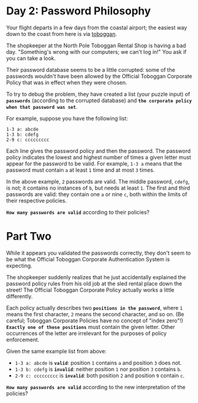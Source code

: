 # Day 2: Password Philosophy

Your flight departs in a few days from the coastal airport; the easiest way down to the coast from here is via [toboggan](https://en.wikipedia.org/wiki/Toboggan).

The shopkeeper at the North Pole Toboggan Rental Shop is having a bad day. "Something's wrong with our computers; we can't log in!" You ask if you can take a look.

Their password database seems to be a little corrupted: some of the passwords wouldn't have been allowed by the Official Toboggan Corporate Policy that was in effect when they were chosen.

To try to debug the problem, they have created a list (your puzzle input) of **`passwords`** (according to the corrupted database) and **`the corporate policy when that password was set`**.

For example, suppose you have the following list:
```
1-3 a: abcde
1-3 b: cdefg
2-9 c: ccccccccc
```
Each line gives the password policy and then the password. The password policy indicates the lowest and highest number of times a given letter must appear for the password to be valid. For example, `1-3 a` means that the password must contain `a` at least `1` time and at most `3` times.

In the above example, `2` passwords are valid. The middle password, `cdefg`, is not; it contains no instances of `b`, but needs at least `1`. The first and third passwords are valid: they contain one `a` or nine `c`, both within the limits of their respective policies.

**`How many passwords are valid`** according to their policies?

# Part Two

While it appears you validated the passwords correctly, they don't seem to be what the Official Toboggan Corporate Authentication System is expecting.

The shopkeeper suddenly realizes that he just accidentally explained the password policy rules from his old job at the sled rental place down the street! The Official Toboggan Corporate Policy actually works a little differently.

Each policy actually describes two **`positions in the password`**, where `1` means the first character, `2` means the second character, and so on. (Be careful; Toboggan Corporate Policies have no concept of "index zero"!) **`Exactly one of these positions`** must contain the given letter. Other occurrences of the letter are irrelevant for the purposes of policy enforcement.

Given the same example list from above:

- `1-3 a: abcde` is **`valid`**: position `1` contains `a` and position `3` does not.
- `1-3 b: cdefg` is **`invalid`**: neither position `1` nor position `3` contains `b`.
- `2-9 c: ccccccccc` is **`invalid`**: both position `2` and position `9` contain `c`.

**`How many passwords are valid`** according to the new interpretation of the policies?